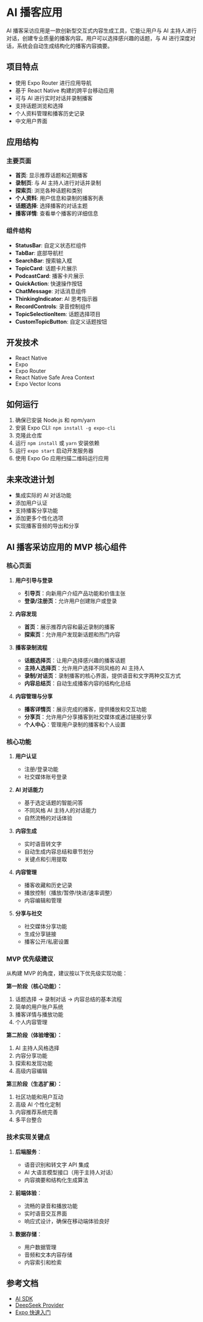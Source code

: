 # AI 播客应用

AI 播客采访应用是一款创新型交互式内容生成工具，它能让用户与 AI 主持人进行对话，创建专业质量的播客内容。用户可以选择感兴趣的话题，与 AI 进行深度对话，系统会自动生成结构化的播客内容摘要。

## 项目特点

- 使用 Expo Router 进行应用导航
- 基于 React Native 构建的跨平台移动应用
- 可与 AI 进行实时对话并录制播客
- 支持话题浏览和选择
- 个人资料管理和播客历史记录
- 中文用户界面

## 应用结构

### 主要页面

- **首页**: 显示推荐话题和近期播客
- **录制页**: 与 AI 主持人进行对话并录制
- **探索页**: 浏览各种话题和类别
- **个人资料**: 用户信息和录制的播客列表
- **话题选择**: 选择播客的对话主题
- **播客详情**: 查看单个播客的详细信息

### 组件结构

- **StatusBar**: 自定义状态栏组件
- **TabBar**: 底部导航栏
- **SearchBar**: 搜索输入框
- **TopicCard**: 话题卡片展示
- **PodcastCard**: 播客卡片展示
- **QuickAction**: 快速操作按钮
- **ChatMessage**: 对话消息组件
- **ThinkingIndicator**: AI 思考指示器
- **RecordControls**: 录音控制组件
- **TopicSelectionItem**: 话题选择项目
- **CustomTopicButton**: 自定义话题按钮

## 开发技术

- React Native
- Expo
- Expo Router
- React Native Safe Area Context
- Expo Vector Icons

## 如何运行

1. 确保已安装 Node.js 和 npm/yarn
2. 安装 Expo CLI: `npm install -g expo-cli`
3. 克隆此仓库
4. 运行 `npm install` 或 `yarn` 安装依赖
5. 运行 `expo start` 启动开发服务器
6. 使用 Expo Go 应用扫描二维码运行应用

## 未来改进计划

- 集成实际的 AI 对话功能
- 添加用户认证
- 支持播客分享功能
- 添加更多个性化选项
- 实现播客音频的导出和分享

## AI 播客采访应用的 MVP 核心组件

### 核心页面

1. **用户引导与登录**

   - **引导页**：向新用户介绍产品功能和价值主张
   - **登录/注册页**：允许用户创建账户或登录

2. **内容发现**

   - **首页**：展示推荐内容和最近录制的播客
   - **探索页**：允许用户发现新话题和热门内容

3. **播客录制流程**

   - **话题选择页**：让用户选择感兴趣的播客话题
   - **主持人选择页**：允许用户选择不同风格的 AI 主持人
   - **录制/对话页**：录制播客的核心界面，提供语音和文字两种交互方式
   - **内容总结页**：自动生成播客内容的结构化总结

4. **内容管理与分享**
   - **播客详情页**：展示完成的播客，提供播放和交互功能
   - **分享页**：允许用户分享播客到社交媒体或通过链接分享
   - **个人中心**：管理用户录制的播客和个人设置

### 核心功能

1. **用户认证**

   - 注册/登录功能
   - 社交媒体账号登录

2. **AI 对话能力**

   - 基于选定话题的智能问答
   - 不同风格 AI 主持人的对话能力
   - 自然流畅的对话体验

3. **内容生成**

   - 实时语音转文字
   - 自动生成内容总结和章节划分
   - 关键点和引用提取

4. **内容管理**

   - 播客收藏和历史记录
   - 播放控制（播放/暂停/快进/速率调整）
   - 内容编辑和管理

5. **分享与社交**
   - 社交媒体分享功能
   - 生成分享链接
   - 播客公开/私密设置

### MVP 优先级建议

从构建 MVP 的角度，建议按以下优先级实现功能：

**第一阶段（核心功能）：**

1. 话题选择 → 录制对话 → 内容总结的基本流程
2. 简单的用户账户系统
3. 播客详情与播放功能
4. 个人内容管理

**第二阶段（体验增强）：**

1. AI 主持人风格选择
2. 内容分享功能
3. 探索和发现功能
4. 高级内容编辑

**第三阶段（生态扩展）：**

1. 社区功能和用户互动
2. 高级 AI 个性化定制
3. 内容推荐系统完善
4. 多平台整合

### 技术实现关键点

1. **后端服务**：

   - 语音识别和转文字 API 集成
   - AI 大语言模型接口（用于主持人对话）
   - 内容摘要和结构化生成算法

2. **前端体验**：

   - 流畅的录音和播放功能
   - 实时语音交互界面
   - 响应式设计，确保在移动端体验良好

3. **数据存储**：
   - 用户数据管理
   - 音频和文本内容存储
   - 内容索引和检索

## 参考文档

- [AI SDK](https://ai-sdk.dev/docs)
- [DeepSeek Provider](https://ai-sdk.dev/providers/ai-sdk-providers/deepseek)
- [Expo 快速入门](https://ai-sdk.dev/docs/getting-started/expo)
